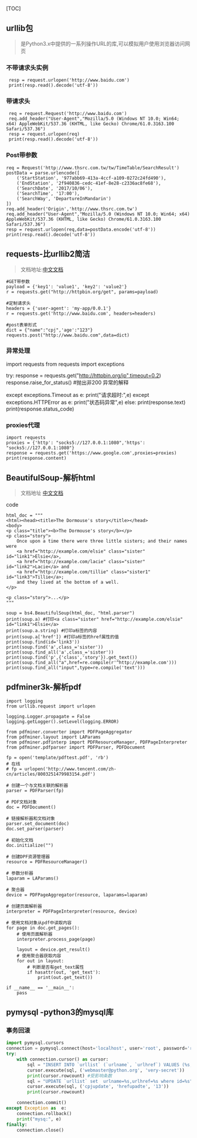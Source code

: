 [TOC]

## urllib包
> 是Python3.x中提供的一系列操作URL的库,可以模拟用户使用浏览器访问网页

### 不带请求头实例
     resp = request.urlopen('http://www.baidu.com')
     print(resp.read().decode('utf-8'))
     
### 带请求头
     req = request.Request('http://www.baidu.com')
     req.add_header("User-Agent","Mozilla/5.0 (Windows NT 10.0; Win64; x64) AppleWebKit/537.36 (KHTML, like Gecko) Chrome/61.0.3163.100 Safari/537.36")
     resp = request.urlopen(req)
     print(resp.read().decode('utf-8'))
     
### Post带参数
    req = Request('http://www.thsrc.com.tw/tw/TimeTable/SearchResult')
    postData = parse.urlencode([
        ('StartStation', '977abb69-413a-4ccf-a109-0272c24fd490'),
        ('EndStation', '2f940836-cedc-41ef-8e28-c2336ac8fe68'),
        ('SearchDate', '2017/10/06'),
        ('SearchTime', '17:00'),
        ('SearchWay', 'DepartureInMandarin')
    ])
    req.add_header('Origin','http://www.thsrc.com.tw')
    req.add_header("User-Agent","Mozilla/5.0 (Windows NT 10.0; Win64; x64) AppleWebKit/537.36 (KHTML, like Gecko) Chrome/61.0.3163.100 Safari/537.36")
    resp = request.urlopen(req,data=postData.encode('utf-8'))
    print(resp.read().decode('utf-8'))
    

## requests-比urllib2简洁
>文档地址:[中文文档](http://docs.python-requests.org/zh_CN/latest/)


    #GET带参数
    payload = {'key1': 'value1', 'key2': 'value2'}
    r = requests.get("http://httpbin.org/get", params=payload)

    #定制请求头
    headers = {'user-agent': 'my-app/0.0.1'}
    r = requests.get('http://www.baidu.com', headers=headers)

    #post表单形式
    dict = {"name":"cpj",'age':"123"}
    requests.post("http://www.baidu.com",data=dict)

###  异常处理
import requests
from requests import exceptions

try:
    response = requests.get("http://httpbin.org/ip",timeout=0.2)
    response.raise_for_status()  #抛出非200 异常的解释

except exceptions.Timeout as e:
    print("请求超时:",e)
except exceptions.HTTPError as e:
    print("状态码异常",e)
else:
    print(response.text)
    print(response.status_code)

### proxies代理

```
import requests
proxies = {'http': "socks5://127.0.0.1:1080",'https': "socks5://127.0.0.1:1080"}
response = requests.get('https://www.google.com',proxies=proxies)
print(response.content)
```

## BeautifulSoup-解析html
>文档地址  [中文文档](https://www.crummy.com/software/BeautifulSoup/bs4/doc/index.zh.html)


code
```
html_doc = """
<html><head><title>The Dormouse's story</title></head>
<body>
<p class="title"><b>The Dormouse's story</b></p>
<p class="story">
    Once upon a time there were three little sisters; and their names were
    <a href="http://example.com/elsie" class="sister" id="link1">Elsie</a>,
    <a href="http://example.com/lacie" class="sister" id="link2">Lacie</a> and
    <a href="http://example.com/tillie" class="sister1" id="link3">Tillie</a>;
    and they lived at the bottom of a well.
</p>

<p class="story">...</p>
"""

soup = bs4.BeautifulSoup(html_doc, "html.parser")
print(soup.a) #打印<a class="sister" href="http://example.com/elsie" id="link1">Elsie</a>
print(soup.a.string) #打印a标签的内容
print(soup.a['href']) #打印a标签的href属性的值
print(soup.find(id='link3'))
print(soup.find('a',class_='sister'))
print(soup.find_all('a',class_='sister'))
print(soup.find('p',{'class','story'}).get_text())
print(soup.find_all("a",href=re.compile(r'^http://example.com')))
print(soup.find_all("input",type=re.compile('text'))) 
```

## pdfminer3k-解析pdf
```
import logging
from urllib.request import urlopen

logging.Logger.propagate = False
logging.getLogger().setLevel(logging.ERROR)

from pdfminer.converter import PDFPageAggregator
from pdfminer.layout import LAParams
from pdfminer.pdfinterp import PDFResourceManager, PDFPageInterpreter
from pdfminer.pdfparser import PDFParser, PDFDocument

fp = open('template/pdftest.pdf', 'rb')
# 在线
# fp = urlopen('http://www.tencent.com/zh-cn/articles/8003251479983154.pdf')

# 创建一个与文档关联的解析器
parser = PDFParser(fp)

# PDF文档对象
doc = PDFDocument()

# 链接解析器和文档对象
parser.set_document(doc)
doc.set_parser(parser)

# 初始化文档
doc.initialize("")

# 创建DPF资源管理器
resource = PDFResourceManager()

# 参数分析器
laparam = LAParams()

# 聚合器
device = PDFPageAggregator(resource, laparams=laparam)

# 创建页面解析器
interpreter = PDFPageInterpreter(resource, device)

# 使用文档对象从pdf中读取内容
for page in doc.get_pages():
    # 使用页面解析器
    interpreter.process_page(page)

    layout = device.get_result()
    # 使用聚合器获取内容
    for out in layout:
        # 判断是否有get_text属性
        if hasattr(out, 'get_text'):
            print(out.get_text())

if __name__ == '__main__':
    pass
```
## pymysql -python3的mysql库

### 事务回滚
```python
import pymysql.cursors
connection = pymysql.connect(host='localhost', user='root', password='root', db='test', charset='utf8mb4', cursorclass=pymysql.cursors.DictCursor)
try:
    with connection.cursor() as cursor:
        sql = "INSERT INTO `urllist` (`urlname`, `urlhref`) VALUES (%s, %s)"
        cursor.execute(sql, ('webmaster@python.org', 'very-secret'))
        print(cursor.rowcount) #受影响条数
        sql = "UPDATE `urllist` set  urlname=%s,urlhref=%s where id=%s"
        cursor.execute(sql, ('cpjupdate', 'hrefupadte', '13'))
        print(cursor.rowcount)

    connection.commit()
except Exception as  e:
    connection.rollback()
    print("mysq:", e)
finally:
    connection.close()

```
